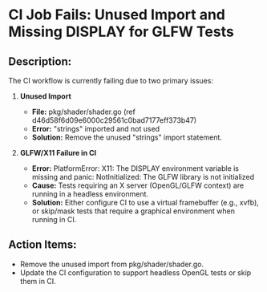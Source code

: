 # CI Job Fails: Unused Import and Missing DISPLAY for GLFW Tests

## Description:
The CI workflow is currently failing due to two primary issues:

1. **Unused Import**  
   - **File:** pkg/shader/shader.go (ref d46d58f6d09e6000c29561c0bad7177eff373b47)  
   - **Error:** "strings" imported and not used  
   - **Solution:** Remove the unused "strings" import statement.

2. **GLFW/X11 Failure in CI**  
   - **Error:** PlatformError: X11: The DISPLAY environment variable is missing and panic: NotInitialized: The GLFW library is not initialized  
   - **Cause:** Tests requiring an X server (OpenGL/GLFW context) are running in a headless environment.  
   - **Solution:** Either configure CI to use a virtual framebuffer (e.g., xvfb), or skip/mask tests that require a graphical environment when running in CI.

## Action Items:
- Remove the unused import from pkg/shader/shader.go.
- Update the CI configuration to support headless OpenGL tests or skip them in CI.
